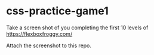 # css-practice-game1

Take a screen shot of you completing the first 10 levels of https://flexboxfroggy.com/

Attach the screenshot to this repo.
